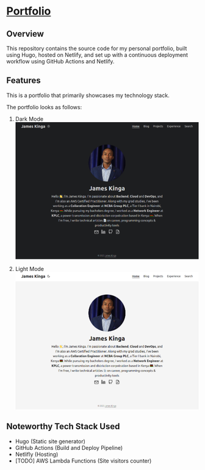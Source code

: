# [Portfolio](https://kingaj.netlify.app/) #

## Overview
This repository contains the source code for my personal portfolio, built using Hugo, hosted on Netlify, and set up with a continuous deployment workflow using GitHub Actions and Netlify.

## Features


This is a portfolio that primarily showcases my technology stack.

The portfolio looks as follows:
1. Dark Mode
![](static/home/portfolio-home-darkmode.png)

2. Light Mode
![](static/home/portfolio-home-lightmode.png)

## Noteworthy Tech Stack Used
- Hugo (Static site generator)
- GitHub Actions (Build and Deploy Pipeline)
- Netlifly (Hosting)
- [TODO] AWS Lambda Functions (Site visitors counter)